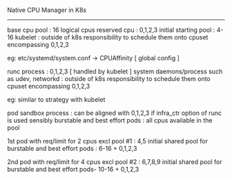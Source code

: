 Native CPU Manager in K8s
*************************

base cpu pool : 16 logical cpus
reserved cpu : 0,1,2,3
initial starting pool : 4-16
kubelet  : outside of k8s responsibility to schedule them onto cpuset encompassing 0,1,2,3

eg: etc/systemd/system.conf -> CPUAffinity [ global config ] 

runc process : 0,1,2,3 [ handled by kubelet ]
system daemons/process such as udev, networkd : outside of k8s responsibility to schedule them onto cpuset encompassing 0,1,2,3

eg: similar to strategy with kubelet

pod sandbox process : can be aligned with 0,1,2,3 if infra_ctr option of runc is used sensibly
burstable and best effort pods : all cpus available in the pool

1st pod with req/limit for 2 cpus
excl pool #1 : 4,5
initial shared pool for burstable and best effort pods : 6-16 + 0,1,2,3

2nd pod with req/limit for 4 cpus
excl pool #2 : 6,7,8,9
initial shared pool for burstable and best effort pods- 10-16 + 0,1,2,3

